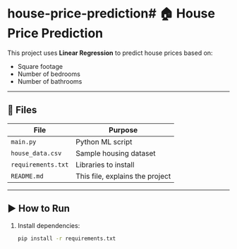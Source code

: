 # house-price-prediction# 🏠 House Price Prediction

This project uses **Linear Regression** to predict house prices based on:
- Square footage
- Number of bedrooms
- Number of bathrooms

---

## 📂 Files

| File | Purpose |
|------|---------|
| `main.py` | Python ML script |
| `house_data.csv` | Sample housing dataset |
| `requirements.txt` | Libraries to install |
| `README.md` | This file, explains the project |

---

## ▶️ How to Run

1. Install dependencies:
   ```bash
   pip install -r requirements.txt


